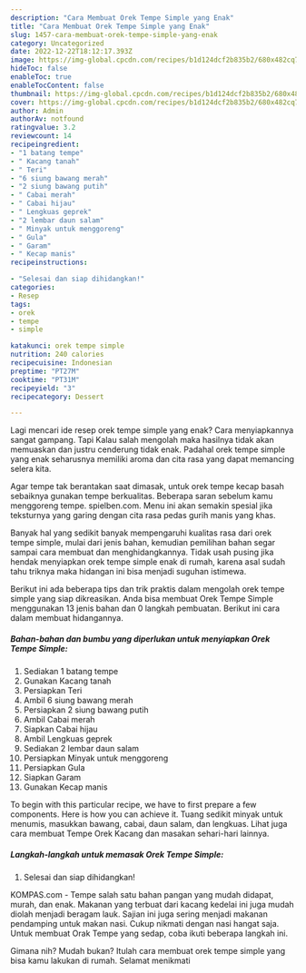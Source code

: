 ```yaml
---
description: "Cara Membuat Orek Tempe Simple yang Enak"
title: "Cara Membuat Orek Tempe Simple yang Enak"
slug: 1457-cara-membuat-orek-tempe-simple-yang-enak
category: Uncategorized
date: 2022-12-22T18:12:17.393Z
image: https://img-global.cpcdn.com/recipes/b1d124dcf2b835b2/680x482cq70/orek-tempe-simple-foto-resep-utama.jpg
hideToc: false
enableToc: true
enableTocContent: false
thumbnail: https://img-global.cpcdn.com/recipes/b1d124dcf2b835b2/680x482cq70/orek-tempe-simple-foto-resep-utama.jpg
cover: https://img-global.cpcdn.com/recipes/b1d124dcf2b835b2/680x482cq70/orek-tempe-simple-foto-resep-utama.jpg
author: Admin
authorAv: notfound
ratingvalue: 3.2
reviewcount: 14
recipeingredient:
- "1 batang tempe"
- " Kacang tanah"
- " Teri"
- "6 siung bawang merah"
- "2 siung bawang putih"
- " Cabai merah"
- " Cabai hijau"
- " Lengkuas geprek"
- "2 lembar daun salam"
- " Minyak untuk menggoreng"
- " Gula"
- " Garam"
- " Kecap manis"
recipeinstructions:

- "Selesai dan siap dihidangkan!"
categories:
- Resep
tags:
- orek
- tempe
- simple

katakunci: orek tempe simple 
nutrition: 240 calories
recipecuisine: Indonesian
preptime: "PT27M"
cooktime: "PT31M"
recipeyield: "3"
recipecategory: Dessert

---
```



Lagi mencari ide resep orek tempe simple yang enak? Cara menyiapkannya sangat gampang. Tapi Kalau salah mengolah maka hasilnya tidak akan memuaskan dan justru cenderung tidak enak. Padahal orek tempe simple yang enak seharusnya memiliki aroma dan cita rasa yang dapat memancing selera kita.


Agar tempe tak berantakan saat dimasak, untuk orek tempe kecap basah sebaiknya gunakan tempe berkualitas. Beberapa saran sebelum kamu menggoreng tempe. spielben.com. Menu ini akan semakin spesial jika teksturnya yang garing dengan cita rasa pedas gurih manis yang khas.

Banyak hal yang sedikit banyak mempengaruhi kualitas rasa dari orek tempe simple, mulai dari jenis bahan, kemudian pemilihan bahan segar sampai cara membuat dan menghidangkannya. Tidak usah pusing jika hendak menyiapkan orek tempe simple enak di rumah, karena asal sudah tahu triknya maka hidangan ini bisa menjadi suguhan istimewa.


Berikut ini ada beberapa tips dan trik praktis dalam mengolah orek tempe simple yang siap dikreasikan. Anda bisa membuat Orek Tempe Simple menggunakan 13 jenis bahan dan 0 langkah pembuatan. Berikut ini cara dalam membuat hidangannya.

<!--inarticleads1-->

##### Bahan-bahan dan bumbu yang diperlukan untuk menyiapkan Orek Tempe Simple:

1. Sediakan 1 batang tempe
1. Gunakan  Kacang tanah
1. Persiapkan  Teri
1. Ambil 6 siung bawang merah
1. Persiapkan 2 siung bawang putih
1. Ambil  Cabai merah
1. Siapkan  Cabai hijau
1. Ambil  Lengkuas geprek
1. Sediakan 2 lembar daun salam
1. Persiapkan  Minyak untuk menggoreng
1. Persiapkan  Gula
1. Siapkan  Garam
1. Gunakan  Kecap manis


To begin with this particular recipe, we have to first prepare a few components. Here is how you can achieve it. Tuang sedikit minyak untuk menumis, masukkan bawang, cabai, daun salam, dan lengkuas. Lihat juga cara membuat Tempe Orek Kacang dan masakan sehari-hari lainnya. 

<!--inarticleads2-->

##### Langkah-langkah untuk memasak Orek Tempe Simple:


1. Selesai dan siap dihidangkan!

KOMPAS.com - Tempe salah satu bahan pangan yang mudah didapat, murah, dan enak. Makanan yang terbuat dari kacang kedelai ini juga mudah diolah menjadi beragam lauk. Sajian ini juga sering menjadi makanan pendamping untuk makan nasi. Cukup nikmati dengan nasi hangat saja. Untuk membuat Orak Tempe yang sedap, coba ikuti beberapa langkah ini. 

Gimana nih? Mudah bukan? Itulah cara membuat orek tempe simple yang bisa kamu lakukan di rumah. Selamat menikmati
